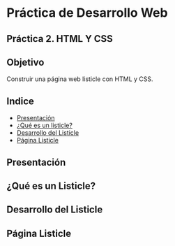 # Práctica de Desarrollo Web

## Práctica 2. HTML Y CSS

## Objetivo
Construir una página web listicle con HTML y CSS.

## Indice
* [Presentación](#Presentación)
* [¿Qué es un listicle?](#¿Qué-es-un-Listicle?)
* [Desarrollo del Listicle](#Desarrollo-del-Listicle)
* [Página Listicle](#Página-Listicle)

## Presentación
## ¿Qué es un Listicle?
## Desarrollo del Listicle
## Página Listicle